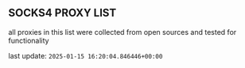 ## SOCKS4 PROXY LIST

all proxies in this list were collected from open sources and tested for functionality

last update: `2025-01-15 16:20:04.846446+00:00`